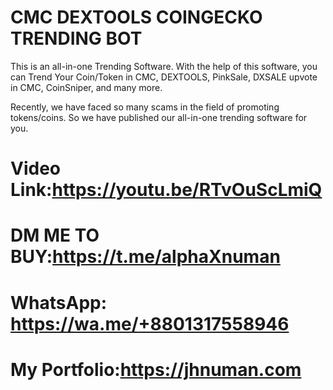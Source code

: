 # CMC DEXTOOLS COINGECKO TRENDING BOT
This is an all-in-one Trending Software.
With the help of this software, you can Trend Your Coin/Token in CMC, DEXTOOLS, PinkSale, DXSALE upvote in CMC, CoinSniper, and many more.

Recently, we have faced so many scams in the field of promoting tokens/coins. So we have published our all-in-one trending software for you.
# Video Link:https://youtu.be/RTvOuScLmiQ
# DM ME TO BUY:https://t.me/alphaXnuman
# WhatsApp: https://wa.me/+8801317558946
# My Portfolio:https://jhnuman.com
